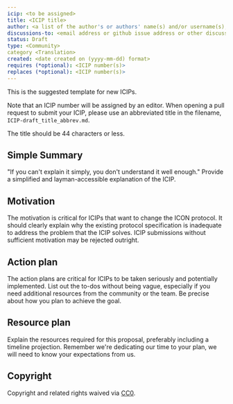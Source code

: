 ```yaml
---
icip: <to be assigned>
title: <ICIP title>
author: <a list of the author's or authors' name(s) and/or username(s), or name(s) and email(s), e.g. (use with the parentheses or triangular brackets): FirstName LastName (@GitHubUsername), FirstName LastName <foo@bar.com>, FirstName (@GitHubUsername) and GitHubUsername (@GitHubUsername)>
discussions-to: <email address or github issue address or other discussion channels>
status: Draft
type: <Community>
category <Translation>
created: <date created on (yyyy-mm-dd) format>
requires (*optional): <ICIP number(s)>
replaces (*optional): <ICIP number(s)>
---
```


This is the suggested template for new ICIPs.

Note that an ICIP number will be assigned by an editor. When opening a pull request to submit your ICIP, please use an abbreviated title in the filename, `ICIP-draft_title_abbrev.md`.

The title should be 44 characters or less.

## Simple Summary
"If you can't explain it simply, you don't understand it well enough." Provide a simplified and layman-accessible explanation of the ICIP.

## Motivation
The motivation is critical for ICIPs that want to change the ICON protocol. It should clearly explain why the existing protocol specification is inadequate to address the problem that the ICIP solves. ICIP submissions without sufficient motivation may be rejected outright.

## Action plan
The action plans are critical for ICIPs to be taken seriously and potentially implemented. List out the to-dos without being vague, especially if you need additional resources from the community or the team. Be precise about how you plan to achieve the goal.

## Resource plan
Explain the resources required for this proposal, preferably including a timeline projection. Remember we're dedicating our time to your plan, we will need to know your expectations from us.

## Copyright
Copyright and related rights waived via [CC0](https://creativecommons.org/publicdomain/zero/1.0/).



